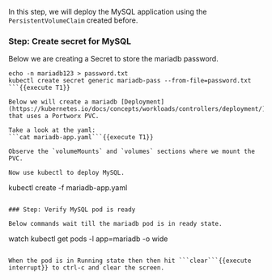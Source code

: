 In this step, we will deploy the MySQL application using the `PersistentVolumeClaim` created before.

### Step: Create secret for MySQL

Below we are creating a Secret to store the mariadb password.
```
echo -n mariadb123 > password.txt
kubectl create secret generic mariadb-pass --from-file=password.txt
```{{execute T1}}

Below we will create a mariadb [Deployment](https://kubernetes.io/docs/concepts/workloads/controllers/deployment/) that uses a Portworx PVC.

Take a look at the yaml:
```cat mariadb-app.yaml```{{execute T1}}

Observe the `volumeMounts` and `volumes` sections where we mount the PVC.

Now use kubectl to deploy MySQL.
```
kubectl create -f mariadb-app.yaml
```{{execute T1}}

### Step: Verify MySQL pod is ready

Below commands wait till the mariadb pod is in ready state.
```
watch kubectl get pods -l app=mariadb -o wide
```{{execute T1}}

When the pod is in Running state then then hit ```clear```{{execute interrupt}} to ctrl-c and clear the screen.
